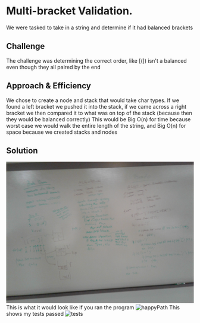 # Multi-bracket Validation.
We were tasked to take in a string and determine if it had balanced brackets

## Challenge
The challenge was determining the correct order, like [(]) isn't a balanced even though they all paired by the end


## Approach & Efficiency
We chose to create a node and stack that would take char types. If we found a left bracket we pushed it into the stack, if we came across a right bracket we then compared it to what was on top of the stack (because then they would be balanced correctly)
This would be Big O(n) for time because worst case we would walk the entire length of the string, and Big O(n) for space because we created stacks and nodes

## Solution
![CC13whiteboard](../../../assets/CodeChall13WB.jpg)
This is what it would look like if you ran the program
![happyPath](../../../assets/)
This shows my tests passed
![tests](../../../assets/)